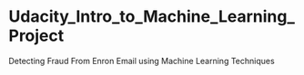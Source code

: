 # Udacity_Intro_to_Machine_Learning_Project
Detecting Fraud From Enron Email using Machine Learning Techniques

